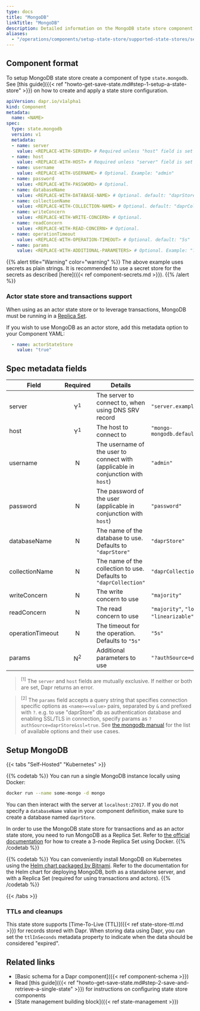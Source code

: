 ```yaml
---
type: docs
title: "MongoDB"
linkTitle: "MongoDB"
description: Detailed information on the MongoDB state store component
aliases:
  - "/operations/components/setup-state-store/supported-state-stores/setup-mongodb/"
---
```


## Component format

To setup MongoDB state store create a component of type `state.mongodb`. See [this guide]({{< ref "howto-get-save-state.md#step-1-setup-a-state-store" >}}) on how to create and apply a state store configuration.


```yaml
apiVersion: dapr.io/v1alpha1
kind: Component
metadata:
  name: <NAME>
spec:
  type: state.mongodb
  version: v1
  metadata:
  - name: server
    value: <REPLACE-WITH-SERVER> # Required unless "host" field is set . Example: "server.example.com"
  - name: host
    value: <REPLACE-WITH-HOST> # Required unless "server" field is set . Example: "mongo-mongodb.default.svc.cluster.local:27017"
  - name: username
    value: <REPLACE-WITH-USERNAME> # Optional. Example: "admin"
  - name: password
    value: <REPLACE-WITH-PASSWORD> # Optional.
  - name: databaseName
    value: <REPLACE-WITH-DATABASE-NAME> # Optional. default: "daprStore"
  - name: collectionName
    value: <REPLACE-WITH-COLLECTION-NAME> # Optional. default: "daprCollection"
  - name: writeConcern
    value: <REPLACE-WITH-WRITE-CONCERN> # Optional.
  - name: readConcern
    value: <REPLACE-WITH-READ-CONCERN> # Optional.
  - name: operationTimeout
    value: <REPLACE-WITH-OPERATION-TIMEOUT> # Optional. default: "5s"
  - name: params
    value: <REPLACE-WITH-ADDITIONAL-PARAMETERS> # Optional. Example: "?authSource=daprStore&ssl=true"
```

{{% alert title="Warning" color="warning" %}}
The above example uses secrets as plain strings. It is recommended to use a secret store for the secrets as described [here]({{< ref component-secrets.md >}}).
{{% /alert %}}

### Actor state store and transactions support

When using as an actor state store or to leverage transactions, MongoDB must be running in a [Replica Set](https://www.mongodb.com/docs/manual/replication/).

If you wish to use MongoDB as an actor store, add this metadata option to your Component YAML:

```yaml
  - name: actorStateStore
    value: "true"
```

## Spec metadata fields

| Field              | Required | Details | Example |
|--------------------|:--------:|---------|---------|
| server             | Y<sup>1</sup> | The server to connect to, when using DNS SRV record | `"server.example.com"`
| host               | Y<sup>1</sup> | The host to connect to | `"mongo-mongodb.default.svc.cluster.local:27017"`
| username           | N        | The username of the user to connect with (applicable in conjunction with `host`) | `"admin"`
| password           | N        | The password of the user (applicable in conjunction with `host`) | `"password"`
| databaseName       | N        | The name of the database to use. Defaults to `"daprStore"` | `"daprStore"`
| collectionName     | N        | The name of the collection to use. Defaults to `"daprCollection"` | `"daprCollection"`
| writeConcern       | N        | The write concern to use | `"majority"`
| readConcern        | N        | The read concern to use  | `"majority"`, `"local"`,`"available"`, `"linearizable"`, `"snapshot"`
| operationTimeout   | N        | The timeout for the operation. Defaults to `"5s"` | `"5s"`
| params             | N<sup>2</sup> | Additional parameters to use | `"?authSource=daprStore&ssl=true"`

> <sup>[1]</sup> The `server` and `host` fields are mutually exclusive. If neither or both are set, Dapr returns an error.

> <sup>[2]</sup> The `params` field accepts a query string that specifies connection specific options as `<name>=<value>` pairs, separated by `&` and prefixed with `?`. e.g. to use "daprStore" db as authentication database and enabling SSL/TLS in connection, specify params as `?authSource=daprStore&ssl=true`. See [the mongodb manual](https://docs.mongodb.com/manual/reference/connection-string/#std-label-connections-connection-options) for the list of available options and their use cases.

## Setup MongoDB

{{< tabs "Self-Hosted" "Kubernetes" >}}

{{% codetab %}}
You can run a single MongoDB instance locally using Docker:

```sh
docker run --name some-mongo -d mongo
```

You can then interact with the server at `localhost:27017`. If you do not specify a `databaseName` value in your component definition, make sure to create a database named `daprStore`.

In order to use the MongoDB state store for transactions and as an actor state store, you need to run MongoDB as a Replica Set. Refer to [the official documentation](https://www.mongodb.com/compatibility/deploying-a-mongodb-cluster-with-docker) for how to create a 3-node Replica Set using Docker.
{{% /codetab %}}

{{% codetab %}}
You can conveniently install MongoDB on Kubernetes using the [Helm chart packaged by Bitnami](https://github.com/bitnami/charts/tree/main/bitnami/mongodb/). Refer to the documentation for the Helm chart for deploying MongoDB, both as a standalone server, and with a Replica Set (required for using transactions and actors).
{{% /codetab %}}

{{< /tabs >}}

### TTLs and cleanups

This state store supports [Time-To-Live (TTL)]({{< ref state-store-ttl.md >}}) for records stored with Dapr. When storing data using Dapr, you can set the `ttlInSeconds` metadata property to indicate when the data should be considered "expired".

## Related links

- [Basic schema for a Dapr component]({{< ref component-schema >}})
- Read [this guide]({{< ref "howto-get-save-state.md#step-2-save-and-retrieve-a-single-state" >}}) for instructions on configuring state store components
- [State management building block]({{< ref state-management >}})

